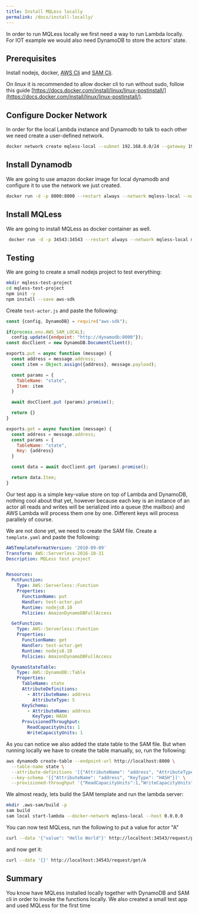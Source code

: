 ```yaml
---
title: Install MQLess locally
permalink: /docs/install-locally/
---
```


In order to run MQLess locally we first need a way to run Lambda locally.
For IOT example we would also need DynamoDB to store the actors' state.

## Prerequisites
Install nodejs, docker, [AWS Cli](https://aws.amazon.com/cli/) and [SAM Cli](https://docs.aws.amazon.com/serverless-application-model/latest/developerguide/serverless-sam-cli-install.html).

On linux it is recommended to allow docker cli to run without sudo, follow this guide [https://docs.docker.com/install/linux/linux-postinstall/](https://docs.docker.com/install/linux/linux-postinstall/).

## Configure Docker Network

In order for the local Lambda instance and Dynamodb to talk to each other we need create a user-defined network.

```bash
docker network create mqless-local --subnet 192.168.0.0/24 --gateway 192.168.0.1
```

## Install Dynamodb

We are going to use amazon docker image for local dynamodb and configure it to use the network we just created.

```bash
docker run -d -p 8000:8000 --restart always --network mqless-local --name dynamodb amazon/dynamodb-local
```

## Install MQLess

We are going to install MQLess as docker container as well.

```bash
 docker run -d -p 34543:34543 --restart always --network mqless-local mqless/mqless --aws-local http://192.168.0.1:3001
```

## Testing

 We are going to create a small nodejs project to test everything:

 ```bash
 mkdir mqless-test-project
 cd mqless-test-project
 npm init -y
 npm install --save aws-sdk
 ```

Create `test-actor.js` and paste the following:

```js
const {config, DynamoDB} = require("aws-sdk");

if(process.env.AWS_SAM_LOCAL);
  config.update({endpoint: "http://dynamodb:8000"});
const docClient = new DynamoDB.DocumentClient();

exports.put = async function (message) {
  const address = message.address;
  const item = Object.assign({address}, message.payload);

  const params = {
    TableName: "state",
    Item: item
  }

  await docClient.put (params).promise();

  return {}
}

exports.get = async function (message) {
  const address = message.address;
  const params = {
    TableName: "state",
    Key: {address}
  }

  const data = await docClient.get (params).promise();

  return data.Item;
}
```

Our test app is a simple key-value store on top of Lambda and DynamoDB, nothing cool about that yet, however because each key is an instance of an actor all reads and writes will be serialized into a queue (the mailbox) and AWS Lambda will process them one by one. Different keys will process parallely of course.

We are not done yet, we need to create the SAM file.
Create a `template.yaml` and paste the following:

```yaml
AWSTemplateFormatVersion: '2010-09-09'
Transform: AWS::Serverless-2016-10-31
Description: MQLess test project


Resources:
  PutFunction:
    Type: AWS::Serverless::Function
    Properties:
      FunctionName: put
      Handler: test-actor.put
      Runtime: nodejs8.10
      Policies: AmazonDynamoDBFullAccess

  GetFunction:
    Type: AWS::Serverless::Function
    Properties:
      FunctionName: get
      Handler: test-actor.get
      Runtime: nodejs8.10
      Policies: AmazonDynamoDBFullAccess

  DynamoStateTable:
    Type: AWS::DynamoDB::Table
    Properties:
      TableName: state
      AttributeDefinitions:
        - AttributeName: address
          AttributeType: S
      KeySchema:
        - AttributeName: address
          KeyType: HASH
      ProvisionedThroughput:
        ReadCapacityUnits: 1
        WriteCapacityUnits: 1
```

As you can notice we also added the state table to the SAM file. But when running locally we have to create the table manually, so, run the following:

```bash
aws dynamodb create-table --endpoint-url http://localhost:8000 \
  --table-name state \
  --attribute-definitions '[{"AttributeName": "address", "AttributeType": "S"}]' \
  --key-schema '[{"AttributeName": "address", "KeyType": "HASH"}]' \
  --provisioned-throughput '{"ReadCapacityUnits":1,"WriteCapacityUnits":1}'
```

We almost ready, lets build the SAM template and run the lambda server:
```bash
mkdir .aws-sam/build -p
sam build
sam local start-lambda --docker-network mqless-local --host 0.0.0.0
```

You can now test MQLess, run the following to put a value for actor "A"

```bash
curl --data '{"value": "Hello World"}' http://localhost:34543/request/put/A
```

and now get it:

```bash
curl --data '{}' http://localhost:34543/request/get/A
```

## Summary

You know have MQLess installed locally together with DynamoDB and SAM cli in order to invoke the functions locally.
We also created a small test app and used MQLess for the first time
